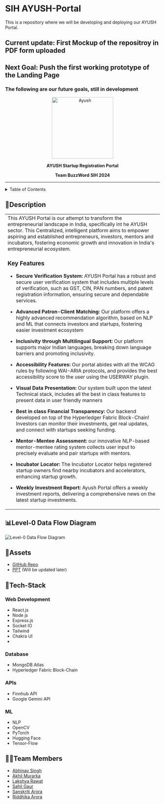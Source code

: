 # SIH AYUSH-Portal
This is a repository where we will be developing and deploying our AYUSH Portal.

## Current update: First Mockup of the repositroy in PDF form uploaded


## Next Goal: Push the first working prototype of the Landing Page

### The following are our future goals, still in development

<p align="center">
  <img src="https://github.com/user-attachments/assets/4cfb9801-f06e-41f4-ae8f-15455da9f667" alt="Ayush" width="200">
</p>
<p align="center">
  <b>AYUSH Startup Registration Portal</b>
</p>
<p align="center">
  <b>Team BuzzWord</b>
  <b>SIH 2024</b>
</p>
<hr>

<details>
<summary>Table of Contents</summary>

- [Description](#description)
- [Flowchart](#flowchart)
- [Assets](#assets)
- [Tech Stack](#tech-stack)
- [Team Members](#team-members)

</details>

## 📝Description

<table>
  <tr>
    <td>
This AYUSH Portal is our attempt to transform the entrepreneurial landscape in India, specifically int he AYUSH sector. This Centralized, intelligent platform aims to empower aspiring and established entrepreneurs, investors, mentors and incubators, fostering economic growth and innovation in India's entrepreneurial ecosystem.

### Key Features

- **Secure Verification System:** AYUSH Portal has a robust and secure user verification system that includes multiple levels of verification, such as GST, CIN, PAN numbers, and patent registration information, ensuring secure and dependable services.

- **Advanced Patron-Client Matching:** Our platform offers a highly advanced recommendation algorithm, based on NLP and ML that connects investors and startups, fostering easier investment ecosystem

- **Inclusivity through Multilingual Support:** Our platform supports major Indian languages, breaking down language barriers and promoting inclusivity.

- **Accessibility Features:** Our portal abides with all the WCAG rules by following WAI-ARIA protocols, and provides the best accessibility score to the user using the USERWAY plugin.

- **Visual Data Presentation:** Our system built upon the latest Technical stack, includes all the best in class features to present data in user friendly manners

- **Best in class Financial Transparency:** Our backend developed on top of the Hyperledger Fabric Block-Chain! Investors can monitor their investments, get real updates, and connect with startups seeking funding.

- **Mentor-Mentee Assessment:** our innovative NLP-based mentor-mentee rating system collects user input to precisely evaluate and pair startups with mentors.

- **Incubator Locator:** The Incubator Locator helps registered startup owners find nearby incubators and accelerators, enhancing startup growth.

- **Weekly Investment Report:** Ayush Portal offers a weekly investment reports, delivering a comprehensive news on the latest startup investments.

   </td>
  </tr>
</table>

## 📊Level-0 Data Flow Diagram
![Level-0 Data Flow Diagram](https://github.com/user-attachments/assets/d406fd68-0f3e-422c-bb48-84e14b4a860f)


## 🔗Assets

- [GitHub Repo](https://github.com/psankhe28/Ayush-Portal)
- [PPT]() (Will be updated later)

## 🤖Tech-Stack

### Web Development

- React.js
- Node js
- Express.js
- Socket IO
- Tailwind
- Chakra UI
- 

### Database

- MongoDB Atlas
- Hyperledger Fabric Block-Chain

### APIs

- Finnhub API
- Google Gemini API

### ML

- NLP
- OpenCV
- PyTorch
- Hugging Face
- Tensor-Flow

## 👩‍💻Team Members

- [Abhinav Singh](https://github.com/justAbhinav)
- [Akhil Murarka](https://github.com/)
- [Lakshya Rawat](https://github.com/)
- [Sahil Gaur](https://github.com/)
- [Sanskriti Arora](https://github.com/)
- [Riddhika Arora](https://github.com/)

